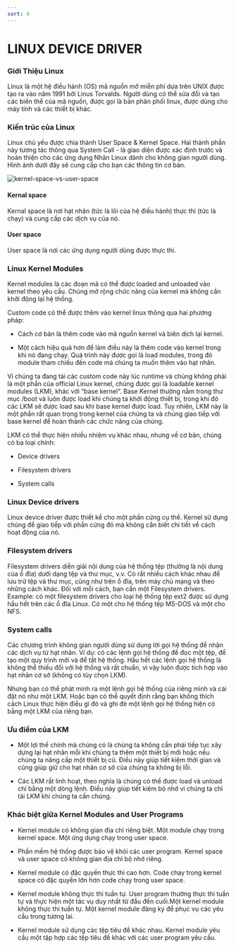```yaml
---
sort: 4
---
```


# LINUX DEVICE DRIVER

### Giới Thiệu Linux

Linux là một hệ điều hành (OS) mã nguồn mở miễn phí dựa trên UNIX được tạo ra vào năm 1991 bởi Linus Torvalds.
Người dùng có thể sửa đổi và tạo các biến thể của mã nguồn, được gọi là bản phân phối linux, được dùng cho máy tính
và các thiết bị khác.

### Kiến trúc của Linux

Linux chủ yếu được chia thành User Space & Kernel Space. Hai thành phần này tương tác thông qua System Call - là giao diện
được xác định trước và hoàn thiện cho các ứng dụng Nhân Linux dành cho không gian người dùng. Hình ảnh dưới đây sẽ cung cấp
cho bạn các thông tin cơ bản.

![kernel-space-vs-user-space](https://user-images.githubusercontent.com/86546911/188902721-686bd2f9-8055-42d3-86bf-a837a25fa670.png)

#### Kernal space

Kernal space là nơi hạt nhân (tức là lõi của hệ điều hành) thực thi (tức là chạy) và cung cấp các dịch vụ của nó.

#### User space

User space là nơi các ứng dụng người dùng được thực thi.

### Linux Kernel Modules

Kernel modules là các đoạn mã có thể được loaded and unloaded vào kernel theo yêu cầu. Chúng mở rộng chức năng của kernel mà không cần
khởi động lại hệ thống.

Custom code có thể được thêm vào kernel linux thông qua hai phương pháp:

- Cách cơ bản là thêm code vào mã nguồn kernel và biên dịch lại kernel.

- Một cách hiệu quả hơn để làm điều này là thêm code vào kernel trong khi nó đang chạy. Quá trình này được gọi là load modules,
trong đó module tham chiếu đến code mà chúng ta muốn thêm vào hạt nhân.

Vì chúng ta đang tải các custom code này lúc runtime và chúng không phải là một phần của official Linux kernel, chúng được gọi là
loadable kernel modules (LKM), khác với “base kernel”. Base Kernel thường nằm trong thư mục /boot và luôn được load khi chúng ta 
khởi động thiết bị, trong khi đó các LKM sẽ được load sau khi base kernel được load. Tuy nhiên, LKM này là một phần rất quan trọng
trong kernel của chúng ta và chúng giao tiếp với base kernel để hoàn thành các chức năng của chúng.

LKM có thể thực hiện nhiều nhiệm vụ khác nhau, nhưng về cơ bản, chúng có ba loại chính:


- Device drivers

- Filesystem drivers

- System calls

### Linux Device drivers

Linux device driver được thiết kế cho một phần cứng cụ thể. Kernel sử dụng chúng để giao tiếp với phần cứng đó mà không
cần biết chi tiết về cách hoạt động của nó.

### Filesystem drivers

Filesystem drivers diễn giải nội dung của hệ thống tệp (thường là nội dung của ổ đĩa) dưới dạng tệp và thư mục, v.v.
Có rất nhiều cách khác nhau để lưu trữ tệp và thư mục, cũng như trên ổ đĩa, trên máy chủ mạng và theo những cách khác.
Đối với mỗi cách, bạn cần một Filesystem drivers. Example: có một filesystem drivers cho loại hệ thống tệp ext2 được sử 
dụng hầu hết trên các ổ đĩa Linux. Có một cho hệ thống tệp MS-DOS và một cho NFS.

### System calls

Các chương trình không gian người dùng sử dụng lời gọi hệ thống để nhận các dịch vụ từ hạt nhân. Ví dụ: có các lệnh gọi
hệ thống để đọc một tệp, để tạo một quy trình mới và để tắt hệ thống. Hầu hết các lệnh gọi hệ thống là không thể thiếu
đối với hệ thống và rất chuẩn, vì vậy luôn được tích hợp vào hạt nhân cơ sở (không có tùy chọn LKM).

Nhưng bạn có thể phát minh ra một lệnh gọi hệ thống của riêng mình và cài đặt nó như một LKM. Hoặc bạn có thể quyết định
rằng bạn không thích cách Linux thực hiện điều gì đó và ghi đè một lệnh gọi hệ thống hiện có bằng một LKM của riêng bạn.

### Ưu điểm của LKM

- Một lợi thế chính mà chúng có là chúng ta không cần phải tiếp tục xây dựng lại hạt nhân mỗi khi chúng ta thêm một 
thiết bị mới hoặc nếu chúng ta nâng cấp một thiết bị cũ. Điều này giúp tiết kiệm thời gian và cũng giúp giữ cho hạt 
nhân cơ sở của chúng ta không bị lỗi.

- Các LKM rất linh hoạt, theo nghĩa là chúng có thể được load và unload chỉ bằng một dòng lệnh. Điều này giúp tiết kiệm
bộ nhớ vì chúng ta chỉ tải LKM khi chúng ta cần chúng.

### Khác biệt giữa Kernel Modules and User Programs

- Kernel module có không gian địa chỉ riêng biệt. Một module chạy trong kernel space. Một ứng dụng chạy trong user space.
- Phần mềm hệ thống được bảo vệ khỏi các user program. Kernel space và user space có không gian địa chỉ bộ nhớ riêng.

- Kernel module có đặc quyền thực thi cao hơn. Code chạy trong kernel space có đặc quyền lớn hơn code chạy trong user space.

- Kernel module không thực thi tuần tự. User program thường thực thi tuần tự và thực hiện một tác vụ duy nhất từ đầu đến cuối.Một kernel module
không thực thi tuần tự. Một kernel module đăng ký để phục vụ các yêu cầu trong tương lai.

- Kernel module sử dụng các tệp tiêu đề khác nhau. Kernel module yêu cầu một tập hợp các tệp tiêu đề khác với các user program yêu cầu.






